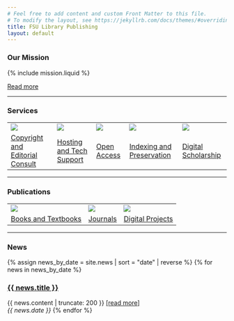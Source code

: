 ```yaml
---
# Feel free to add content and custom Front Matter to this file.
# To modify the layout, see https://jekyllrb.com/docs/themes/#overriding-theme-defaults
title: FSU Library Publishing
layout: default
---
```


### Our Mission

{% include mission.liquid %}

[Read more](/about)

<hr/>

### Services
<div id="services">
<table>
  <tr>
    <td>
      <img class="logo" src="{{ site.baseurl }}/assets/images/logos/Copyright.png"/>
    </td>
    <td>
      <img class="logo" src="{{ site.baseurl }}/assets/images/logos/network icon-01.png.png"/>
    </td>
    <td>
      <img class="logo" src="{{ site.baseurl }}/assets/images/logos/OpenAccess.png"/>
    </td>
    <td>
      <img class="logo" src="{{ site.baseurl }}/assets/images/logos/JournalHosting.png"/>
    </td>
    <td>
      <img class="logo" src="{{ site.baseurl }}/assets/images/logos/DHweb.png"/>
    </td>
  </tr>
    <td>
      <a href="">Copyright and Editorial Consult</a>
    </td>
    <td>
      <a href="">Hosting and Tech Support</a>
    </td>
    <td>
      <a href="">Open Access</a>
    </td>
    <td>
      <a href="">Indexing and Preservation</a>
    </td>
    <td>
      <a href="">Digital Scholarship</a>
    </td>
  <tr>
  </tr>
</table>
</div>

<hr/>

### Publications
<div id="publications">

<table>
  <tr>
    <td>
      <img class="publications" src="{{ site.baseurl }}/assets/images/books-oer/bookSVP.jpg"/>
    </td>
    <td>
      <img class="publications" src="{{ site.baseurl }}/assets/images/journals/journalOWL.png"/>
    </td>
    <td>
      <img class="publications" src="{{ site.baseurl }}/assets/images/projects/projILSecolo.jpg"/>
    </td>
  </tr>
  <tr>
    <td><a href="books-oer">Books and Textbooks</a></td>
    <td><a href="journals">Journals</a></td>
    <td><a href="projects">Digital Projects</a></td>
  </tr>
</table>

</div>

<hr/>

### News
<div id="news">

{% assign news_by_date = site.news | sort = "date" | reverse %}
{% for news in news_by_date %}
<h3><a href="{{ news.permalink }}">{{ news.title }}</a></h3>
{{ news.content | truncate: 200 }} <a href="{{ news.permalink }}">[read more]</a><br/>
<em>{{ news.date }}</em>
{% endfor %}
</div>





